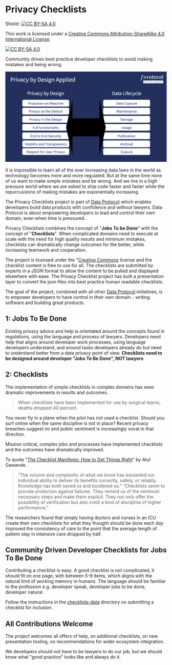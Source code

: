 # Privacy Checklists

Shield: [![CC BY-SA 4.0][cc-by-sa-shield]][cc-by-sa]

This work is licensed under a
[Creative Commons Attribution-ShareAlike 4.0 International License][cc-by-sa].

[![CC BY-SA 4.0][cc-by-sa-image]][cc-by-sa]

[cc-by-sa]: http://creativecommons.org/licenses/by-sa/4.0/
[cc-by-sa-image]: https://licensebuttons.net/l/by-sa/4.0/88x31.png
[cc-by-sa-shield]: https://img.shields.io/badge/License-CC%20BY--SA%204.0-lightgrey.svg

Community driven best practice developer checklists to avoid making mistakes and being wrong.

![Privacy by Design applied image](./images/pbdapplied.png)

It is impossible to learn all of the ever increasing data laws in the world as technology becomes more and more regulated. But at the same time none of us want to make simple mistakes and be wrong. And we live in a high pressure world where we are asked to ship code faster and faster while the repurcussions of making mistakes are exponentially increasing.

The Privacy Checklists project is part of [Data Protocol](https://dataprotocol.com) which enables developers build data products with confidence and without lawyers. Data Protocol is about empowering developers to lead and control their own domain, even when time is pressured.

Privacy Checklists combines the concept of "**Jobs To be Done**" with the concept of "**Checklists**". When complicated domains need to execute at scale with the need for high quality results and minimum mistakes, checklists can dramatically change outcomes for the better, while increasing teamwork and cooperation.

The project is licensed under the "[Creative Commons](./LICENSE") license and the checklist content is free to use for all. The checklists are submitted by experts in a JSON format to allow the content to be pulled and displayed elsewhere with ease. The Privacy Checklist project has built a presentation layer to convert the json files into best practice human readable checklists.

The goal of the project, combined with all other [Data Protocol](https://dataprotocol.com) initiatives, is to empower developers to have control in their own domain - writing software and building great products.

## 1: Jobs To Be Done

Existing privacy advice and help is orientated around the concepts found in regulations, using the language and process of lawyers. Developers need help that aligns around developer work processes, using language developers understand, and around tasks developers already do but need to understand better from a data privacy point of view. **Checklists need to be designed around developer "Jobs To Be Done", NOT lawyers**

## 2: Checklists

The implementation of simple checklists in complex domains has seen dramatic improvements in results and outcomes.

> When checklists have been implemented for use by surgical teams, deaths dropped 40 percent.

You never fly in a plane when the pilot has not used a checklist. Should you surf online when the same discipline is not in place? Recent privacy breaches suggest no and public sentiment is increasingly vocal in that direction.

Mission critical, complex jobs and processes have implemented checklists and the outcomes have dramatically improved.

To quote "[The Checklist Manifesto: How to Get Things Right](https://www.amazon.com/Checklist-Manifesto-How-Things-Right-ebook/dp/B0030V0PEW/ref=sr_1_1?crid=118YTNHN89QT7&dchild=1&keywords=the+checklist+manifesto&qid=1623581469&sprefix=the+checklist+m%2Caps%2C210&sr=8-1)" by Atul Gawande.

> “The volume and complexity of what we know has exceeded our individual ability to deliver its benefits correctly, safely, or reliably. Knowledge has both saved us and burdened us.”
> “Checklists seem to provide protection against failures. They remind us of the minimum necessary steps and make them explicit. They not only offer the possibility of verification but also instill a kind of discipline of higher performance.”

The researchers found that simply having doctors and nurses in an ICU create their own checklists for what they thought should be done each day improved the consistency of care to the point that the average length of patient stay in intensive care dropped by half.

## Community Driven Developer Checklists for Jobs To Be Done

Contributing a checklist is easy. A good checklist is not complicated, it should fit on one page, with between 5-9 items, which aligns with the natural limit of working memory in humans. The language should be familiar to the profession e.g. developer speak, developer jobs to be done, developer natural.

Follow the instructions in the [checklists-data](./checklists-data/README.md) directory on submitting a checklist for inclusion.

## All Contributions Welcome

The project welcomes all offers of help, on additional checklists, on new presentation tooling, on recommendations for wider ecosystem integration.

We developers should not have to be lawyers to do our job, but we should know what "good practice" looks like and always do it.
